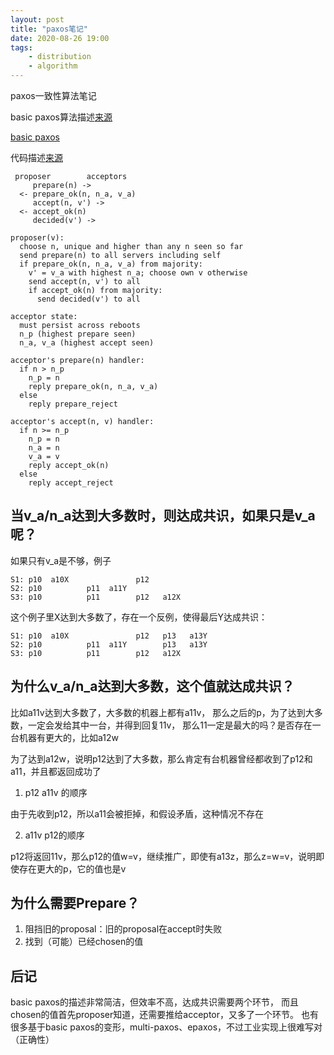 ```yaml
---
layout: post
title: "paxos笔记"
date: 2020-08-26 19:00
tags:
    - distribution
    - algorithm
---
```



paxos一致性算法笔记

basic paxos算法描述[来源][1]

[basic paxos](/pic/202008/2020-08-26-21.07.18.png)

代码描述[来源][2]

```text
 proposer        acceptors
     prepare(n) ->
  <- prepare_ok(n, n_a, v_a)
     accept(n, v') ->
  <- accept_ok(n)
     decided(v') ->
```
```text
proposer(v):
  choose n, unique and higher than any n seen so far
  send prepare(n) to all servers including self
  if prepare_ok(n, n_a, v_a) from majority:
    v' = v_a with highest n_a; choose own v otherwise
    send accept(n, v') to all
    if accept_ok(n) from majority:
      send decided(v') to all

acceptor state:
  must persist across reboots
  n_p (highest prepare seen)
  n_a, v_a (highest accept seen)

acceptor's prepare(n) handler:
  if n > n_p
    n_p = n
    reply prepare_ok(n, n_a, v_a)
  else
    reply prepare_reject

acceptor's accept(n, v) handler:
  if n >= n_p
    n_p = n
    n_a = n
    v_a = v
    reply accept_ok(n)
  else
    reply accept_reject
```

## 当v_a/n_a达到大多数时，则达成共识，如果只是v_a呢？

如果只有v_a是不够，例子
```text
S1: p10  a10X               p12
S2: p10          p11  a11Y  
S3: p10          p11        p12   a12X
```
这个例子里X达到大多数了，存在一个反例，使得最后Y达成共识：
```text
S1: p10  a10X               p12   p13   a13Y
S2: p10          p11  a11Y        p13   a13Y
S3: p10          p11        p12   a12X
```


## 为什么v_a/n_a达到大多数，这个值就达成共识？

比如a11v达到大多数了，大多数的机器上都有a11v，
那么之后的p，为了达到大多数，一定会发给其中一台，并得到回复11v，
那么11一定是最大的吗？是否存在一台机器有更大的，比如a12w

为了达到a12w，说明p12达到了大多数，那么肯定有台机器曾经都收到了p12和a11，并且都返回成功了

1. p12 a11v 的顺序

由于先收到p12，所以a11会被拒掉，和假设矛盾，这种情况不存在

2. a11v p12的顺序

p12将返回11v，那么p12的值w=v，继续推广，即使有a13z，那么z=w=v，说明即使存在更大的p，它的值也是v


## 为什么需要Prepare？
1. 阻挡旧的proposal：旧的proposal在accept时失败
2. 找到（可能）已经chosen的值

## 后记
basic paxos的描述非常简洁，但效率不高，达成共识需要两个环节，
而且chosen的值首先proposer知道，还需要推给acceptor，又多了一个环节。
也有很多基于basic paxos的变形，multi-paxos、epaxos，不过工业实现上很难写对（正确性）



[1]: https://ongardie.net/static/raft/userstudy/paxos.pdf
[2]: http://nil.csail.mit.edu/6.824/2015/notes/l-paxos.txt

